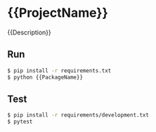 # {{ProjectName}}
{{Description}}

## Run
```bash
$ pip install -r requirements.txt
$ python {{PackageName}}
```

## Test
```bash
$ pip install -r requirements/development.txt
$ pytest
```
